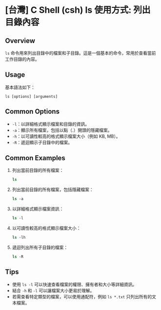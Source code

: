 # [台灣] C Shell (csh) ls 使用方式: 列出目錄內容

## Overview
`ls` 命令用來列出目錄中的檔案和子目錄。這是一個基本的命令，常用於查看當前工作目錄的內容。

## Usage
基本語法如下：
```
ls [options] [arguments]
```

## Common Options
- `-l`：以詳細格式顯示檔案和目錄的資訊。
- `-a`：顯示所有檔案，包括以點（.）開頭的隱藏檔案。
- `-h`：以可讀性較高的格式顯示檔案大小（例如 KB, MB）。
- `-R`：遞迴顯示子目錄中的檔案。

## Common Examples
1. 列出當前目錄的所有檔案：
   ```csh
   ls
   ```

2. 列出當前目錄的所有檔案，包括隱藏檔案：
   ```csh
   ls -a
   ```

3. 以詳細格式顯示檔案資訊：
   ```csh
   ls -l
   ```

4. 以可讀性較高的格式顯示檔案大小：
   ```csh
   ls -lh
   ```

5. 遞迴列出所有子目錄的檔案：
   ```csh
   ls -R
   ```

## Tips
- 使用 `ls -l` 可以快速查看檔案的權限、擁有者和大小等詳細資訊。
- 結合 `-h` 和 `-l` 可以讓檔案大小更易於理解。
- 若需查看特定類型的檔案，可以使用通配符，例如 `ls *.txt` 只列出所有的文本檔案。
